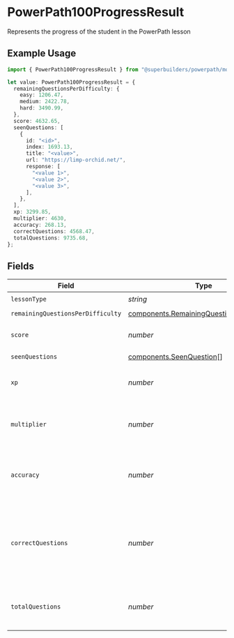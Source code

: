 # PowerPath100ProgressResult

Represents the progress of the student in the PowerPath lesson

## Example Usage

```typescript
import { PowerPath100ProgressResult } from "@superbuilders/powerpath/models/components";

let value: PowerPath100ProgressResult = {
  remainingQuestionsPerDifficulty: {
    easy: 1206.47,
    medium: 2422.78,
    hard: 3490.99,
  },
  score: 4632.65,
  seenQuestions: [
    {
      id: "<id>",
      index: 1693.13,
      title: "<value>",
      url: "https://limp-orchid.net/",
      response: [
        "<value 1>",
        "<value 2>",
        "<value 3>",
      ],
    },
  ],
  xp: 3299.85,
  multiplier: 4630,
  accuracy: 268.13,
  correctQuestions: 4568.47,
  totalQuestions: 9735.68,
};
```

## Fields

| Field                                                                                                    | Type                                                                                                     | Required                                                                                                 | Description                                                                                              |
| -------------------------------------------------------------------------------------------------------- | -------------------------------------------------------------------------------------------------------- | -------------------------------------------------------------------------------------------------------- | -------------------------------------------------------------------------------------------------------- |
| `lessonType`                                                                                             | *string*                                                                                                 | :heavy_check_mark:                                                                                       | N/A                                                                                                      |
| `remainingQuestionsPerDifficulty`                                                                        | [components.RemainingQuestionsPerDifficulty](../../models/components/remainingquestionsperdifficulty.md) | :heavy_check_mark:                                                                                       | N/A                                                                                                      |
| `score`                                                                                                  | *number*                                                                                                 | :heavy_check_mark:                                                                                       | The current score for this attempt                                                                       |
| `seenQuestions`                                                                                          | [components.SeenQuestion](../../models/components/seenquestion.md)[]                                     | :heavy_check_mark:                                                                                       | N/A                                                                                                      |
| `xp`                                                                                                     | *number*                                                                                                 | :heavy_check_mark:                                                                                       | The XP the student has earned in the lesson                                                              |
| `multiplier`                                                                                             | *number*                                                                                                 | :heavy_check_mark:                                                                                       | The multiplier for the student's XP                                                                      |
| `accuracy`                                                                                               | *number*                                                                                                 | :heavy_check_mark:                                                                                       | The accuracy of the student's attempted questions                                                        |
| `correctQuestions`                                                                                       | *number*                                                                                                 | :heavy_check_mark:                                                                                       | The number of correct questions the student has answered in the lesson                                   |
| `totalQuestions`                                                                                         | *number*                                                                                                 | :heavy_check_mark:                                                                                       | The total number of questions in the lesson                                                              |